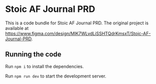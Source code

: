 
  # Stoic AF Journal PRD

  This is a code bundle for Stoic AF Journal PRD. The original project is available at https://www.figma.com/design/MlK7WLvdLiSSHTQdrKmsxT/Stoic-AF-Journal-PRD.

  ## Running the code

  Run `npm i` to install the dependencies.

  Run `npm run dev` to start the development server.
  